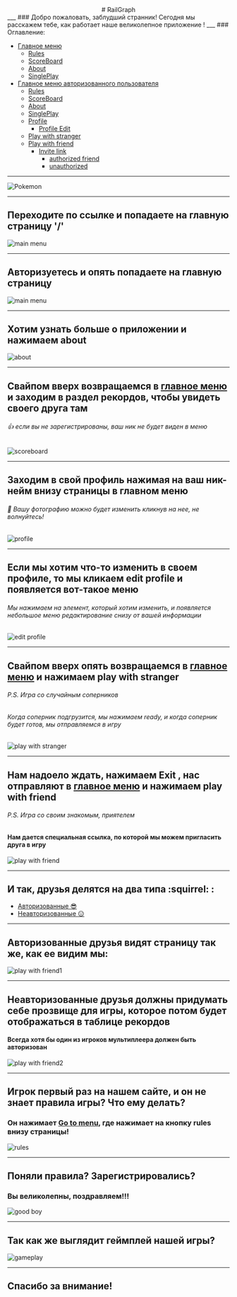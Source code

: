 <center> # RailGraph </center>
___
### Добро пожаловать, заблудший странник! Сегодня мы расскажем тебе, как работает наше великолепное приложение !
___
### Оглавление:

* [Главное меню](#newmain)
  * [Rules](#rules)
  * [ScoreBoard](#scoreboard)
  * [About](#about)
  * [SinglePlay](#game)
* [Главное меню авторизованного пользователя](#main)
  * [Rules](#rules)
  * [ScoreBoard](#scoreboard)
  * [About](#about)
  * [SinglePlay](#game)
  * [Profile](#profile)
    * [Profile Edit](#profileEdit)
  * [Play with stranger](#stranger)
  * [Play with friend](#friend)
    * [Invite link](#friend)
      * [authorized friend](#friends1)
      * [unauthorized](#friends2)
___
![Pokemon]( http://m.gifmania.ru/Animated-Gifs-Anime-Manga/Animations-Pokemon/Images-Ash-Brock-Misty/Ash-Brock-Misty-14748.gif)
___
<a name="newmain"></a> 
## Переходите по ссылке и попадаете на главную страницу '/'
![main menu](https://github.com/TehnoKek/stages_of_project_design/blob/master/conceptual%20model/SPA_application/newDisplayMain.jpg "Main menu")
___
<a name="main"></a> 
## Авторизуетесь и опять попадаете на главную страницу
![main menu](https://github.com/TehnoKek/stages_of_project_design/blob/master/conceptual%20model/SPA_application/displayOfAuthUser.jpg "Main menu")
___
<a name="about"></a> 
## Хотим узнать больше о приложении и нажимаем about
![about](https://github.com/TehnoKek/stages_of_project_design/blob/master/conceptual%20model/SPA_application/about.jpg "about")
___
<a name="scoreboard"></a> 
## Свайпом вверх возвращаемся в [главное меню](#main) и заходим в раздел рекордов, чтобы увидеть своего друга там
###### :+1: если вы не зарегистрированы, ваш ник не будет виден в меню 
![scoreboard](https://github.com/TehnoKek/stages_of_project_design/blob/master/conceptual%20model/SPA_application/ScoreBoard.jpg "scoreboard")
___
<a name="profile"></a> 
## Заходим в свой профиль нажимая на ваш ник-нейм внизу страницы в главном меню 
###### :raising_hand: Вашу фотографию можно будет изменить кликнув на нее, не волнуйтесь! 
![profile](https://github.com/TehnoKek/stages_of_project_design/blob/master/conceptual%20model/SPA_application/userProfile.jpg "profile")
___
<a name="profileEdit"></a> 
## Если мы хотим что-то изменить в своем профиле, то мы кликаем edit profile и появляется вот-такое меню
###### Мы нажимаем на элемент, который хотим изменить, и появляется небольшое меню редактирование снизу от вашей информации
![edit profile](https://github.com/TehnoKek/stages_of_project_design/blob/master/conceptual%20model/SPA_application/ProfileEditPage.jpg "edit profile")
___
<a name="stranger"></a> 
## Свайпом вверх опять возвращаемся в [главное меню](#main) и нажимаем play with stranger
######  P.S. Игра со случайным соперников
###### Когда соперник подгрузится, мы нажимаем ready, и когда соперник будет готов, мы отправляемся в игру
![play with stranger](https://github.com/TehnoKek/stages_of_project_design/blob/master/conceptual%20model/SPA_application/playWithRandomUser.jpg "play with stranger")
___
<a name="friend"></a> 
## Нам надоело ждать, нажимаем Exit , нас отправляют в [главное меню](#main) и нажимаем play with friend
######  P.S. Игра со своим знакомым, приятелем
#### Нам дается специальная ссылка, по которой мы можем пригласить друга в игру
![play with friend](https://github.com/TehnoKek/stages_of_project_design/blob/master/conceptual%20model/SPA_application/multWithFriends.jpg "play with friend")
___
## И так, друзья делятся на два типа :squirrel: :
* [Авторизованные :sunglasses: ](#friends1)
* [Неавторизованные :expressionless: ](#friends2)
___
<a name="friends1"></a>
## Авторизованные друзья видят страницу так же, как ее видим мы:
![play with friend1](https://github.com/TehnoKek/stages_of_project_design/blob/master/conceptual%20model/SPA_application/multiplayer.jpg "play with friend1")
___
<a name="friends2"></a> 
## Неавторизованные друзья должны придумать себе прозвище для игры, которое потом будет отображаться в таблице рекордов
#### Всегда хотя бы один из игроков мультиплеера должен быть авторизован
![play with friend2](https://github.com/TehnoKek/stages_of_project_design/blob/master/conceptual%20model/SPA_application/playWithAnonymous.jpg "play with friend2")
___
<a name="rules"></a> 
## Игрок первый раз на нашем сайте, и он не знает правила игры? Что ему делать?
### Он нажимает [Go to menu](#main), где нажимает на кнопку rules внизу страницы!
![rules](https://github.com/TehnoKek/stages_of_project_design/blob/master/conceptual%20model/SPA_application/rules.jpg "rules")
___
## Поняли правила? Зарегистрировались?
### Вы великолепны, поздравляем!!!
![good boy](http://borkborkiamdoggo.com/wp-content/uploads/2016/12/zero-hecks-given-1.jpg "good boy")
___
<a name="game"></a> 
## Так как же выглядит геймплей нашей игры?
![gameplay](https://github.com/TehnoKek/stages_of_project_design/blob/master/conceptual%20model/game/gameModel.jpg)
___
## Спасибо за внимание!




